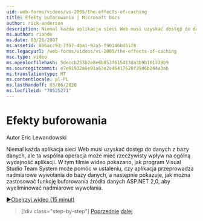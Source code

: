 ```yaml
---
uid: web-forms/videos/vs-2005/the-effects-of-caching
title: Efekty buforowania | Microsoft Docs
author: rick-anderson
description: Niemal każda aplikacja sieci Web musi uzyskać dostęp do danych z bazy danych, ale ta wspólna operacja może mieć rzeczywisty wpływ na ogólną wydajność działania a...
ms.author: riande
ms.date: 03/26/2007
ms.assetid: 806acc93-7f97-4ba1-92a5-f90146bd51f8
msc.legacyurl: /web-forms/videos/vs-2005/the-effects-of-caching
msc.type: video
ms.openlocfilehash: 5deccb253b2e8e6b853f615413da3b9b161239b9
ms.sourcegitcommit: e7e91932a6e91a63e2e46417626f39d6b244a3ab
ms.translationtype: MT
ms.contentlocale: pl-PL
ms.lasthandoff: 03/06/2020
ms.locfileid: "78525271"
---
```

# <a name="the-effects-of-caching"></a>Efekty buforowania

Autor Eric Lewandowski

Niemal każda aplikacja sieci Web musi uzyskać dostęp do danych z bazy danych, ale ta wspólna operacja może mieć rzeczywisty wpływ na ogólną wydajność aplikacji. W tym filmie wideo pokazano, jak program Visual Studio Team System może pomóc w ustaleniu, czy aplikacja przeprowadza nadmiarowe wywołania do bazy danych, a następnie pokazuje, jak można zastosować funkcję buforowania źródła danych ASP.NET 2,0, aby wyeliminować nadmiarowe wywołania.

[&#9654;Obejrzyj wideo (15 minut)](https://channel9.msdn.com/Blogs/ASP-NET-Site-Videos/the-effects-of-caching)

> [!div class="step-by-step"]
> [Poprzednie](custom-extraction-rules-and-coded-web-tests.md)
> [dalej](using-the-load-test-agent.md)
